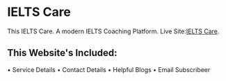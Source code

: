 # IELTS Care

This IELTS Care. A modern IELTS Coaching Platform. 
Live Site:[IELTS Care](https://github.com/facebook/create-react-app).

## This Website's Included: 

• Service Details
• Contact Details
• Helpful Blogs
• Email Subscribeer
